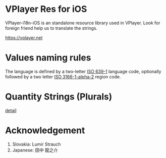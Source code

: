 
VPlayer Res for iOS
===================
VPlayer-i18n-iOS is an standalone resource library used in VPlayer. Look for foreign friend help us to translate the strings.

https://vplayer.net

Values naming rules
===================
The language is defined by a two-letter [ISO 639-1][1] language code,
optionally followed by a two letter [ISO 3166-1-alpha-2][2] region code.

Quantity Strings (Plurals)
=========================
[detail][3]

Acknowledgement
===============
1. Slovakia: Lumir Strauch
2. Japanese: 田中 龍之介

[1]: http://www.loc.gov/standards/iso639-2/php/code_list.php
[2]: http://www.iso.org/iso/prods-services/iso3166ma/02iso-3166-code-lists/country_names_and_code_elements
[3]: http://developer.android.com/guide/topics/resources/string-resource.html#Plurals
